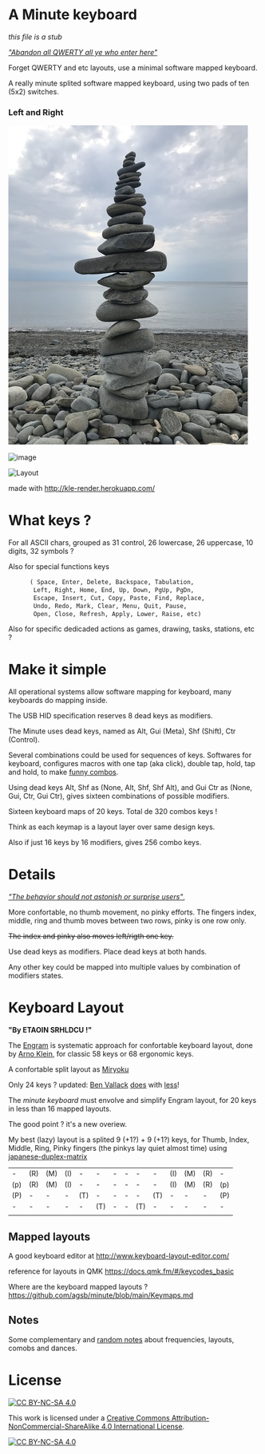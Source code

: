 # A Minute keyboard 

_this file is a stub_ 

[_"Abandon all QWERTY all ye who enter here"_](https://www.bbc.com/worklife/article/20180521-why-we-cant-give-up-this-odd-way-of-typing)

Forget QWERTY and etc layouts, use a minimal software mapped keyboard.

A really minute splited software mapped keyboard, using two pads of ten (5x2) switches.
 
### Left and Right 

![image](https://github.com/agsb/immu/blob/main/beach-g681c55cdd_640.jpg)

![image](https://github.com/agsb/minute/blob/main/minimal9x9split.png)

![Layout](./minimal9x9split.png?raw=true) 

made with <http://kle-render.herokuapp.com/>

# What keys ?

For all ASCII chars, grouped as 31 control, 26 lowercase, 26 uppercase, 10 digits, 32 symbols ?

Also for special functions keys 
          
          ( Space, Enter, Delete, Backspace, Tabulation,
           Left, Right, Home, End, Up, Down, PgUp, PgDn,
           Escape, Insert, Cut, Copy, Paste, Find, Replace, 
           Undo, Redo, Mark, Clear, Menu, Quit, Pause, 
           Open, Close, Refresh, Apply, Lower, Raise, etc)  

Also for specific dedicaded actions as games, drawing, tasks, stations, etc ?

# Make it simple

All operational systems allow software mapping for keyboard, many keyboards do mapping inside.

The USB HID specification reserves 8 dead keys as modifiers.

The Minute uses dead keys, named as Alt, Gui (Meta), Shf (Shift), Ctr (Control).

Several combinations could be used for sequences of keys. Softwares for keyboard, configures macros with one tap (aka click), double tap, hold, tap and hold, to make [funny combos](https://precondition.github.io/home-row-mods).

Using dead keys Alt, Shf as (None, Alt, Shf, Shf Alt), and Gui Ctr as (None, Gui, Ctr, Gui Ctr), gives sixteen combinations of possible modifiers.

Sixteen keyboard maps of 20 keys. Total de 320 combos keys !

Think as each keymap is a layout layer over same design keys.

Also if just 16 keys by 16 modifiers, gives 256 combo keys.

# Details

[_"The behavior should not astonish or surprise users"_,](https://en.wikipedia.org/wiki/Principle_of_least_astonishment)

More confortable, no thumb movement, no pinky efforts. The fingers index, middle, ring and thumb moves between two rows, pinky is one row only.

~~The index and pinky also moves left/rigth one key.~~

Use dead keys as modifiers. Place dead keys at both hands.

Any other key could be mapped into multiple values by combination of modifiers states.

# Keyboard Layout

__"By ETAOIN SRHLDCU !"__

The [Engram](https://engram.dev/) is systematic approach for confortable keyboard layout, done by [Arno Klein](https://www.preprints.org/manuscript/202103.0287/v1), for classic 58 keys or 68 ergonomic keys. 

A confortable split layout as [Miryoku](https://github.com/manna-harbour/qmk_firmware/tree/miryoku/users/manna-harbour_miryoku)

Only 24 keys ? updated: [Ben Vallack](https://www.youtube.com/watch?v=5RN_4PQ0j1A) [does](https://www.youtube.com/watch?v=UKfeJrRIcxw) with [less](https://www.youtube.com/watch?v=NAUxTR4vGys)!

The _minute keyboard_ must envolve and simplify Engram layout, for 20 keys in less than 16 mapped layouts.

The good point ? it's a new overiew.

My best (lazy) layout is a splited 9 (+1?) + 9 (+1?) keys, for Thumb, Index, Middle, Ring, Pinky fingers (the pinkys lay quiet almost time) using [japanese-duplex-matrix](https://kbd.news/The-Japanese-duplex-matrix-1391.html)

  |  |  |  |  |  |  |  |  |  |  |  |  |  |  |
  | - | - | - | - | - | - | - | - | - | - | - | - | - | - |
  | - | (R) | (M) | (I) | - | - | - | - | - | - | (I) | (M) | (R) | - |
  | (p) | (R) | (M) | (I) | - | - | - | - | - | - | (I) | (M) | (R) | (p) | 
  | (P) | - | - | - | (T) | - | - | - | - | (T) | - | - | - | (P) |
  | - | - | - | - | - | (T) | - | - | (T) | - | - | - | - | - |
  |  |  |  |  |  |  |  |  |  |  |  |  |  |  |
  

## Mapped layouts

A good keyboard editor at <http://www.keyboard-layout-editor.com/>

reference for layouts in QMK <https://docs.qmk.fm/#/keycodes_basic>

Where are the keyboard mapped layouts ? https://github.com/agsb/minute/blob/main/Keymaps.md

## Notes

Some complementary and [random notes](https://github.com/agsb/minute/tree/main/docs) about frequencies, layouts, comobs and dances.

# License

[![CC BY-NC-SA 4.0][cc-by-nc-sa-shield]][cc-by-nc-sa]

This work is licensed under a
[Creative Commons Attribution-NonCommercial-ShareAlike 4.0 International License][cc-by-nc-sa].

[![CC BY-NC-SA 4.0][cc-by-nc-sa-image]][cc-by-nc-sa]

[cc-by-nc-sa]: http://creativecommons.org/licenses/by-nc-sa/4.0/
[cc-by-nc-sa-image]: https://licensebuttons.net/l/by-nc-sa/4.0/88x31.png
[cc-by-nc-sa-shield]: https://img.shields.io/badge/License-CC%20BY--NC--SA%204.0-lightgrey.svg

